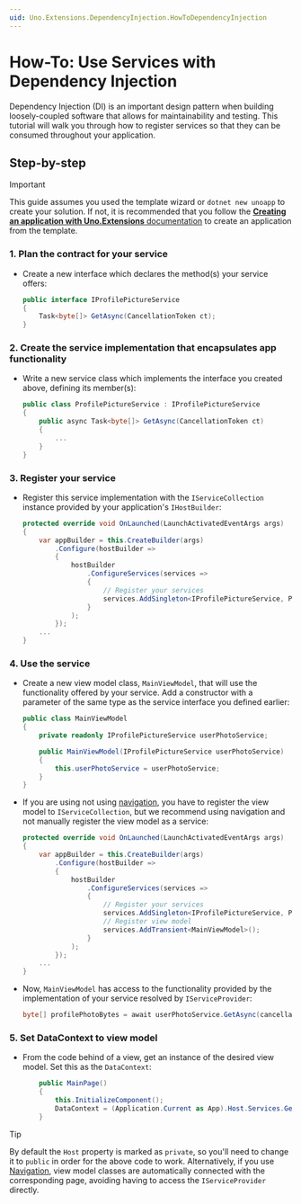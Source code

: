 ```yaml
---
uid: Uno.Extensions.DependencyInjection.HowToDependencyInjection
---
```

# How-To: Use Services with Dependency Injection

Dependency Injection (DI) is an important design pattern when building loosely-coupled software that allows for maintainability and testing. This tutorial will walk you through how to register services so that they can be consumed throughout your application.

## Step-by-step

> [!IMPORTANT]
> This guide assumes you used the template wizard or `dotnet new unoapp` to create your solution. If not, it is recommended that you follow the [**Creating an application with Uno.Extensions** documentation](xref:Uno.Extensions.HowToGettingStarted) to create an application from the template.

### 1. Plan the contract for your service

* Create a new interface which declares the method(s) your service offers:

    ```cs
    public interface IProfilePictureService
    {
        Task<byte[]> GetAsync(CancellationToken ct);
    }
    ```

### 2. Create the service implementation that encapsulates app functionality

* Write a new service class which implements the interface you created above, defining its member(s):

    ```cs
    public class ProfilePictureService : IProfilePictureService
    {
        public async Task<byte[]> GetAsync(CancellationToken ct)
        {
            ...
        }
    }
    ```

### 3. Register your service

* Register this service implementation with the `IServiceCollection` instance provided by your application's `IHostBuilder`:

    ```csharp
    protected override void OnLaunched(LaunchActivatedEventArgs args)
    {
        var appBuilder = this.CreateBuilder(args)
            .Configure(hostBuilder =>
            {
                hostBuilder
                    .ConfigureServices(services =>
                    {
                        // Register your services
                        services.AddSingleton<IProfilePictureService, ProfilePictureService>();
                    }
                );
            });
        ...
    }
    ```

### 4. Use the service

* Create a new view model class, `MainViewModel`, that will use the functionality offered by your service. Add a constructor with a parameter of the same type as the service interface you defined earlier:

    ```cs
    public class MainViewModel
    {
        private readonly IProfilePictureService userPhotoService;

        public MainViewModel(IProfilePictureService userPhotoService)
        {
            this.userPhotoService = userPhotoService;
        }
    }
    ```

* If you are using not using [navigation](xref:Uno.Extensions.Navigation.Overview), you have to register the view model to `IServiceCollection`, but we recommend using navigation and not manually register the view model as a service:

    ```cs
    protected override void OnLaunched(LaunchActivatedEventArgs args)
    {
        var appBuilder = this.CreateBuilder(args)
            .Configure(hostBuilder =>
            {
                hostBuilder
                    .ConfigureServices(services =>
                    {
                        // Register your services
                        services.AddSingleton<IProfilePictureService, ProfilePictureService>();
                        // Register view model
                        services.AddTransient<MainViewModel>();
                    }
                );
            });
        ...
    }
    ```

* Now, `MainViewModel` has access to the functionality provided by the implementation of your service resolved by `IServiceProvider`:

    ```cs
    byte[] profilePhotoBytes = await userPhotoService.GetAsync(cancellationToken);
    ```

### 5. Set DataContext to view model

* From the code behind of a view, get an instance of the desired view model. Set this as the `DataContext`:

    ```cs
        public MainPage()
        {
            this.InitializeComponent();
            DataContext = (Application.Current as App).Host.Services.GetRequiredService<MainViewModel>();
        }
    ```

> [!TIP]
> By default the `Host` property is marked as `private`, so you'll need to change it to `public` in order for the above code to work. Alternatively, if you use [Navigation](xref:Uno.Extensions.Navigation.Overview), view model classes are automatically connected with the corresponding page, avoiding having to access the `IServiceProvider` directly.

